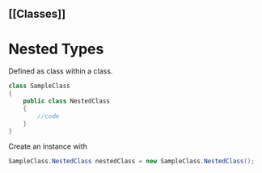 [[Classes]]
---
# Nested Types

Defined as class within a class.

```csharp
class SampleClass
{
	public class NestedClass
	{
		//code
	}
}
```

Create an instance with

```csharp
SampleClass.NestedClass nestedClass = new SampleClass.NestedClass();
```
